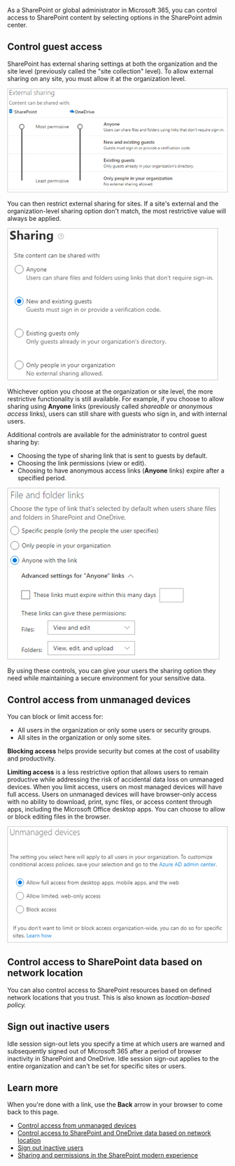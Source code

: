 As a SharePoint or global administrator in Microsoft 365, you can control access to SharePoint content by selecting options in the SharePoint admin center.

## Control guest access

SharePoint has external sharing settings at both the organization and the site level (previously called the "site collection" level). To allow external sharing on any site, you must allow it at the organization level.

![External sharing permission levels](../media/external-sharing.png)

You can then restrict external sharing for sites. If a site's external and the organization-level sharing option don't match, the most restrictive value will always be applied.

![Sharing options](../media/sharing-options.png)

Whichever option you choose at the organization or site level, the more restrictive functionality is still available. For example, if you choose to allow sharing using **Anyone** links (previously called *shareable* or *anonymous access* links), users can still share with guests who sign in, and with internal users.

Additional controls are available for the administrator to control guest sharing by:

- Choosing the type of sharing link that is sent to guests by default.
- Choosing the link permissions (view or edit).
- Choosing to have anonymous access links (**Anyone** links) expire after a specified period.

![Default file and folder links](../media/default-file-folder-links.png)

By using these controls, you can give your users the sharing option they need while maintaining a secure environment for your sensitive data.

## Control access from unmanaged devices

You can block or limit access for:

- All users in the organization or only some users or security groups.
- All sites in the organization or only some sites.

**Blocking access** helps provide security but comes at the cost of usability and productivity.

**Limiting access** is a less restrictive option that allows users to remain productive while addressing the risk of accidental data loss on unmanaged devices. When you limit access, users on most managed devices will have full access. Users on unmanaged devices will have browser-only access with no ability to download, print, sync files, or access content through apps, including the Microsoft Office desktop apps. You can choose to allow or block editing files in the browser.

![Unmanaged devices settings](../media/unmanaged-devices.png)

## Control access to SharePoint data based on network location

You can also control access to SharePoint resources based on defined network locations that you trust. This is also known as *location-based policy.*

## Sign out inactive users

Idle session sign-out lets you specify a time at which users are warned and subsequently signed out of Microsoft 365 after a period of browser inactivity in SharePoint and OneDrive. Idle session sign-out applies to the entire organization and can't be set for specific sites or users.

## Learn more

When you're done with a link, use the **Back** arrow in your browser to come back to this page.

- [Control access from unmanaged devices](https://docs.microsoft.com/sharepoint/control-access-from-unmanaged-devices)
- [Control access to SharePoint and OneDrive data based on network location](https://docs.microsoft.com/sharepoint/control-access-based-on-network-location)
- [Sign out inactive users](https://docs.microsoft.com/sharepoint/sign-out-inactive-users)
- [Sharing and permissions in the SharePoint modern experience](https://docs.microsoft.com/sharepoint/modern-experience-sharing-permissions)
